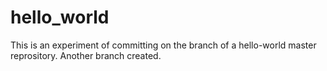 # hello_world
This is an experiment of committing on the branch of a hello-world master reprository.
Another branch created.
